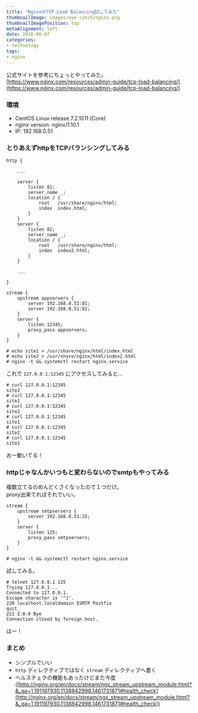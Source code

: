```yaml
---
title: "NginxのTCP Load Balancing試してみた"
thumbnailImage: images/eye-catch/nginx.png
thumbnailImagePosition: top
metaAlignment: left
date: 2016-06-07
categories:
- technology
tags:
- nginx
---
```


公式サイトを参考にちょっとやってみた。  
[https://www.nginx.com/resources/admin-guide/tcp-load-balancing/](https://www.nginx.com/resources/admin-guide/tcp-load-balancing/)
<!--more-->

### 環境

- CentOS Linux release 7.2.1511 (Core)
- nginx version: nginx/1.10.1
- IP: 192.168.0.51

### とりあえずhttpをTCPバランシングしてみる

```
http {

	...

	server {
		listen 81;
		server_name _;
		location / {
			root   /usr/share/nginx/html;
			index  index.html;
		}
	}
	server {
		listen 82;
		server_name _;
		location / {
			root   /usr/share/nginx/html;
			index  index2.html;
		}
	}

	...

}

stream {
	upstream appservers {
		server 192.168.0.51:81;
		server 192.168.0.51:82;
	}
	server {
		listen 12345;
		proxy_pass appservers;
	}
}
```

```
# echo site1 > /usr/share/nginx/html/index.html
# echo site2 > /usr/share/nginx/html/index2.html
# nginx -t && systemctl restart nginx.service
```

これで `127.0.0.1:12345` にアクセスしてみると...

```
# curl 127.0.0.1:12345
site2
# curl 127.0.0.1:12345
site1
# curl 127.0.0.1:12345
site2
# curl 127.0.0.1:12345
site1
# curl 127.0.0.1:12345
site2
# curl 127.0.0.1:12345
site1
```

おー動いてる！

### httpじゃなんかいつもと変わらないのでsmtpもやってみる

複数立てるのめんどくさくなったので１つだけ。  
proxy出来てればそれでいい。

```
stream {
	upstream smtpservers {
		server 192.168.0.51:25;
	}
	server {
		listen 125;
		proxy_pass smtpservers;
	}
}
```

```
# nginx -t && systemctl restart nginx.service
```

試してみる。

```
# telnet 127.0.0.1 125
Trying 127.0.0.1...
Connected to 127.0.0.1.
Escape character is '^]'.
220 localhost.localdomain ESMTP Postfix
quit
221 2.0.0 Bye
Connection closed by foreign host.
```

ほー！

### まとめ

- シンプルでいい
- `http` ディレクティブではなく `stream` ディレクティブへ書く
- ヘルスチェクの機能もあったけどまた今度
([http://nginx.org/en/docs/stream/ngx_stream_upstream_module.html?&_ga=1.191197930.1138842998.1461731871#health_check](http://nginx.org/en/docs/stream/ngx_stream_upstream_module.html?&_ga=1.191197930.1138842998.1461731871#health_check))

